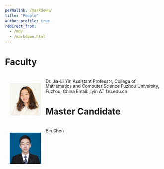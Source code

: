 ```yaml
---
permalink: /markdown/
title: "People"
author_profile: true
redirect_from: 
  - /md/
  - /markdown.html
---
```

Faculty
======
<br>
<img src='/images/Yin.JPG' width="100" style="float: left; margin: 15px">
Dr. Jia-Li Yin  
Assistant Professor, College of Mathematics and Computer Science  
Fuzhou University, Fuzhou, China  
Email: jlyin AT fzu.edu.cn  
<br>

Master Candidate
======
<br>
<img src='/images/chen_bin.jpg' width="100" style="float: left; margin: 15px">
Bin Chen
<br>

